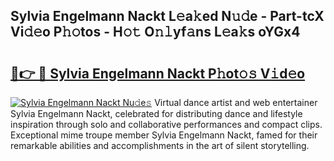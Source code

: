 ## Sylvia Engelmann Nackt L𝚎a𝚔ed N𝚞𝚍e - Part-tcX Vi𝚍𝚎o P𝚑𝚘tos - H𝚘𝚝 O𝚗𝚕yf𝚊ns L𝚎a𝚔s oYGx4

# <h2><a href="http://kf3u8cw.oniu.top/?m=Sylvia+Engelmann+Nackt">🔗👉 🔴 Sylvia Engelmann Nackt P𝚑ot𝚘𝚜 V𝚒d𝚎o</a></h2>

[![Sylvia Engelmann Nackt Nu𝚍e𝚜](https://i.imgur.com/0qMVB7G.gif)](http://kf3u8cw.oniu.top/?m=Sylvia+Engelmann+Nackt)
Virtual dance artist and web entertainer Sylvia Engelmann Nackt, celebrated for distributing dance and lifestyle inspiration through solo and collaborative performances and compact clips. Exceptional mime troupe member Sylvia Engelmann Nackt, famed for their remarkable abilities and accomplishments in the art of silent storytelling.  
